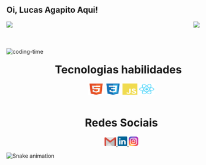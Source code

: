 ## Oi, Lucas Agapito Aqui!

<div>
  
  <img  height="160em" src="https://github-readme-stats.vercel.app/api?username=lucasagapitosilva&show_icons=true&theme=react&include_all_commits=true&count_private=true"/>
  <img align="right" height="160em" src="https://github-readme-stats.vercel.app/api/top-langs/?username=lucasagapitosilva&layout=compact&langs_count=16&theme=react"/>
</div>
<br>
<br>
<div  align="center"> 
  <div style="display: inline_block"><br>
    <img align="left" height="250" alt="coding-time" src="code.gif">
    <h1 align="center">Tecnologias habilidades</h1>
    <img align="center" height="30" width="40" alt="html-icon" src="https://raw.githubusercontent.com/devicons/devicon/master/icons/html5/html5-original.svg">
    <img align="center" height="30" width="40" alt="css-icon" src="https://raw.githubusercontent.com/devicons/devicon/master/icons/css3/css3-original.svg">
    <img align="center" height="30" width="40" alt="js-icon"  src="https://raw.githubusercontent.com/devicons/devicon/master/icons/javascript/javascript-plain.svg">
    <img align="center" height="30" width="40" alt="react-icon" src="https://raw.githubusercontent.com/devicons/devicon/master/icons/react/react-original.svg">
   </div>
    <br>
  
  <h1 align="center">Redes Sociais</h1>
    <a href = "mailto: lucasbezerra.rocinha@gmail.com">
      <img width="30" src="gmail.svg">
    </a>
    <a href = "https://www.linkedin.com/in/lucas-agapito-931744207/">
      <img width="25" src="linkedin.svg">
    </a>
    <a href = "https://www.instagram.com/luucasagapito/">
      <img width="25" src="instagram.png">
    </a>
</div>
  
![Snake animation](https://github.com/lucasagapitosilva/lucasagapitosilva/blob/output/github-contribution-grid-snake.svg)
